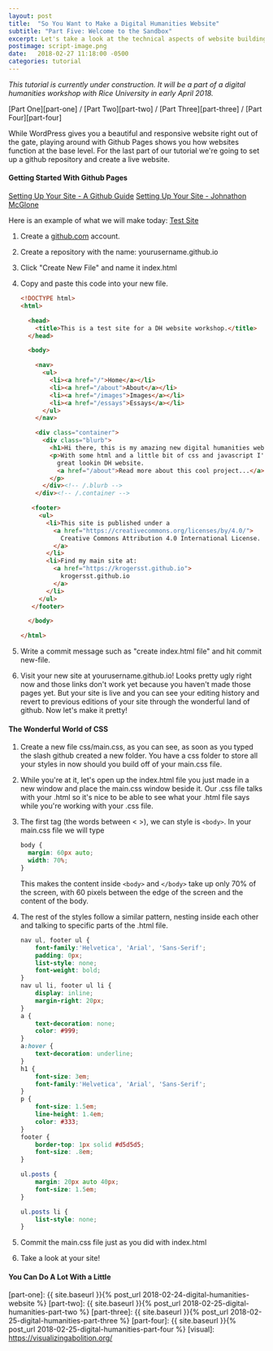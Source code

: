 ```yaml
---
layout: post
title:  "So You Want to Make a Digital Humanities Website"
subtitle: "Part Five: Welcome to the Sandbox"
excerpt: Let's take a look at the technical aspects of website building by getting our hands dirty!
postimage: script-image.png
date:   2018-02-27 11:18:00 -0500
categories: tutorial
---
```

*This tutorial is currently under construction. It will be a part of a digital humanities workshop with Rice University in early April 2018.*

[Part One][part-one] / [Part Two][part-two] / [Part Three][part-three] / [Part Four][part-four]

While WordPress gives you a beautiful and responsive website right out of the gate, playing around with Github Pages shows you how websites function at the base level. For the last part of our tutorial we're going to set up a github repository and create a live website.

#### Getting Started With Github Pages

[Setting Up Your Site - A Github Guide](https://pages.github.com/)
[Setting Up Your Site - Johnathon McGlone](http://jmcglone.com/guides/github-pages/)

Here is an example of what we will make today: [Test Site](https://krogersst.github.io/workshop-site)

1. Create a [github.com](https://github.com) account.
2. Create a repository with the name: yourusername.github.io
3. Click "Create New File" and name it index.html
4. Copy and paste this code into your new file.

    ```html
    <!DOCTYPE html>
    <html>

      <head>
        <title>This is a test site for a DH website workshop.</title>
      </head>

      <body>

        <nav>
          <ul>
            <li><a href="/">Home</a></li>
            <li><a href="/about">About</a></li>
            <li><a href="/images">Images</a></li>
            <li><a href="/essays">Essays</a></li>
          </ul>
        </nav>

        <div class="container">
          <div class="blurb">
            <h1>Hi there, this is my amazing new digital humanities website!</h1>
            <p>With some html and a little bit of css and javascript I've made a  
              great lookin DH website.
              <a href="/about">Read more about this cool project...</a>
            </p>
          </div><!-- /.blurb -->
        </div><!-- /.container -->

       <footer>
         <ul>
           <li>This site is published under a  
             <a href="https://creativecommons.org/licenses/by/4.0/">  
               Creative Commons Attribution 4.0 International License.
             </a>
           </li>
           <li>Find my main site at:  
             <a href="https://krogersst.github.io">
               krogersst.github.io
             </a>
           </li>
         </ul>
       </footer>

      </body>

    </html>
    ```

5. Write a commit message such as "create index.html file" and hit commit new-file.
6. Visit your new site at yourusername.github.io! Looks pretty ugly right now and those links don't work yet because you haven't made those pages yet. But your site is live and you can see your editing history and revert to previous editions of your site through the wonderful land of github. Now let's make it pretty!

#### The Wonderful World of CSS

1. Create a new file css/main.css, as you can see, as soon as you typed the slash github created a new folder. You have a css folder to store all your styles in now should you build off of your main.css file.
2. While you're at it, let's open up the index.html file you just made in a new window and place the main.css window beside it. Our .css file talks with your .html so it's nice to be able to see what your .html file says while you're working with your .css file.
3. The first tag (the words between < >), we can style is `<body>`. In your main.css file we will type

    ```css
    body {
      margin: 60px auto;
      width: 70%;
    }
    ```

    This makes the content inside `<body>` and `</body>` take up only 70% of the screen, with 60 pixels between the edge of the screen and the content of the body.
4. The rest of the styles follow a similar pattern, nesting inside each other and talking to specific parts of the .html file.

    ```css
    nav ul, footer ul {
        font-family:'Helvetica', 'Arial', 'Sans-Serif';
        padding: 0px;
        list-style: none;
        font-weight: bold;
    }
    nav ul li, footer ul li {
        display: inline;
        margin-right: 20px;
    }
    a {
        text-decoration: none;
        color: #999;
    }
    a:hover {
        text-decoration: underline;
    }
    h1 {
        font-size: 3em;
        font-family:'Helvetica', 'Arial', 'Sans-Serif';
    }
    p {
        font-size: 1.5em;
        line-height: 1.4em;
        color: #333;
    }
    footer {
        border-top: 1px solid #d5d5d5;
        font-size: .8em;
    }

    ul.posts {
        margin: 20px auto 40px;
        font-size: 1.5em;
    }

    ul.posts li {
        list-style: none;
    }
    ```

5. Commit the main.css file just as you did with index.html
6. Take a look at your site!


#### You Can Do A Lot With a Little






[wordpress]: https://wordpress.org/
[jekyll]:   https://jekyllrb.com/
[part-one]: {{ site.baseurl }}{% post_url 2018-02-24-digital-humanities-website %}
[part-two]: {{ site.baseurl }}{% post_url 2018-02-25-digital-humanities-part-two %}
[part-three]: {{ site.baseurl }}{% post_url 2018-02-25-digital-humanities-part-three %}
[part-four]: {{ site.baseurl }}{% post_url 2018-02-25-digital-humanities-part-four %}
[visual]: https://visualizingabolition.org/
